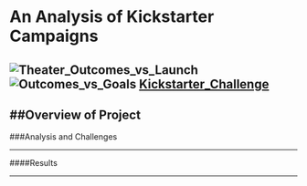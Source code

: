 # An Analysis of Kickstarter Campaigns
![Theater_Outcomes_vs_Launch](path/to/Theater_Outcomes_vs_Launch.png)
![Outcomes_vs_Goals](path/to/Outcomes_vs_Goals.png)
[Kickstarter_Challenge](path/to/Kickstarter_Challenge.xlxs)
---
##Overview of Project
---
###Analysis and Challenges

---
####Results

---

